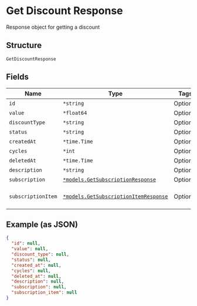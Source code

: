 
# Get Discount Response

Response object for getting a discount

## Structure

`GetDiscountResponse`

## Fields

| Name | Type | Tags | Description |
|  --- | --- | --- | --- |
| `id` | `*string` | Optional | - |
| `value` | `*float64` | Optional | - |
| `discountType` | `*string` | Optional | - |
| `status` | `*string` | Optional | - |
| `createdAt` | `*time.Time` | Optional | - |
| `cycles` | `*int` | Optional | - |
| `deletedAt` | `*time.Time` | Optional | - |
| `description` | `*string` | Optional | - |
| `subscription` | [`*models.GetSubscriptionResponse`](../../doc/models/get-subscription-response.md) | Optional | - |
| `subscriptionItem` | [`*models.GetSubscriptionItemResponse`](../../doc/models/get-subscription-item-response.md) | Optional | The subscription item |

## Example (as JSON)

```json
{
  "id": null,
  "value": null,
  "discount_type": null,
  "status": null,
  "created_at": null,
  "cycles": null,
  "deleted_at": null,
  "description": null,
  "subscription": null,
  "subscription_item": null
}
```

